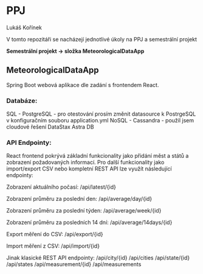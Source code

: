 # PPJ
Lukáš Kořínek

V tomto repozitáři se nacházejí jednotlivé úkoly na PPJ a semestrální projekt

**Semestrální projekt -> složka MeteorologicalDataApp**

## MeteorologicalDataApp
Spring Boot webová aplikace dle zadání s frontendem React.

### Databáze:
SQL - PostgreSQL - pro otestování prosím změnit datasource k PostrgeSQL v konfiguračním souboru application.yml
NoSQL - Cassandra - použil jsem cloudové řešení DataStax Astra DB

### API Endpointy:
React frontend pokrývá základní funkcionality jako přidání měst a států a zobrazení požadovaných informací. Pro další funkcionality jako import/export CSV nebo kompletní REST API lze využít následující endpointy:

Zobrazení aktuálního počasí:
/api/latest/{id}

Zobrazení průměru za poslední den:
/api/average/day/{id}

Zobrazení průměru za poslední týden:
/api/average/week/{id}

Zobrazení průměru za posledních 14 dní:
/api/average/14days/{id}

Export měření do CSV: 
/api/export/{id}

Import měření z CSV: 
/api/import/{id}

Jinak klasické REST API endpointy:
/api/city/{id}
/api/cities
/api/state/{id}
/api/states
/api/measurement/{id}
/api/measurements